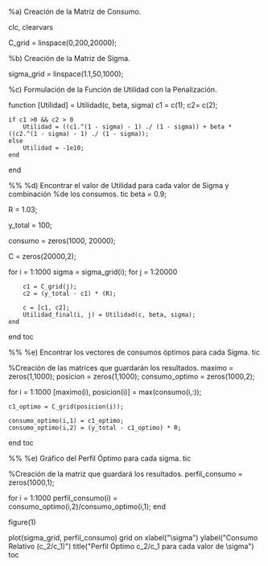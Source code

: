 %a) Creación de la Matriz de Consumo.

clc, clearvars

C_grid = linspace(0,200,20000);

%b) Creación de la Matriz de Sigma.

sigma_grid = linspace(1.1,50,1000);

%c) Formulación de la Función de Utilidad con la Penalización.

function [Utilidad] = Utilidad(c, beta, sigma)
    c1 = c(1);
    c2= c(2);
    
    if c1 >0 && c2 > 0
        Utilidad = ((c1.^(1 - sigma) - 1) ./ (1 - sigma)) + beta * ((c2.^(1 - sigma) - 1) ./ (1 - sigma));
    else
        Utilidad = -1e10;
    end
end

%%
%d) Encontrar el valor de Utilidad para cada valor de Sigma y combinación
%de los consumos.
tic
beta = 0.9;

R = 1.03;

y_total = 100;

consumo = zeros(1000, 20000); 

C = zeros(20000,2);

for i = 1:1000
    sigma = sigma_grid(i);
    for j = 1:20000

        c1 = C_grid(j);
        c2 = (y_total - c1) * (R);

        c = [c1, c2];
        Utilidad_final(i, j) = Utilidad(c, beta, sigma);
    end 
end 
toc

%%
%e) Encontrar los vectores de consumos óptimos para cada Sigma.
tic

%Creación de las matrices que guardarán los resultados.
maximo = zeros(1,1000);
posicion = zeros(1,1000);
consumo_optimo = zeros(1000,2); 

for i = 1:1000
    [maximo(i), posicion(i)] = max(consumo(i,:)); 

    c1_optimo = C_grid(posicion(i));
    
    consumo_optimo(i,1) = c1_optimo;
    consumo_optimo(i,2) = (y_total - c1_optimo) * R; 
end
toc

%%
%e) Gráfico del Perfil Óptimo para cada sigma.
tic

%Creación de la matriz que guardará los resultados.
perfil_consumo = zeros(1000,1);

for i = 1:1000
    perfil_consumo(i) = consumo_optimo(i,2)/consumo_optimo(i,1);
end

figure(1)

plot(sigma_grid, perfil_consumo)
grid on
xlabel("\sigma") 
ylabel("Consumo Relativo (c_2/c_1)") 
title("Perfil Óptimo c_2/c_1 para cada valor de \sigma")
toc
